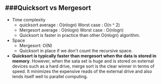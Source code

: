 ###Quicksort vs Mergesort
---

- Time complexity
  * quicksort average : O(nlogn) Worst case : O(n ^ 2)
  * Mergesort average : O(nlogn) Worst case : O(nlogn)
  * Quicksort is faster in practice than other O(nlogn) algorithm.
- Space
  * Mergesort: O(N)
  * Quicksort in place if we don't count the recursive space.
- **Quicksort is typically faster than mergesort when the data is stored in memory**. However, when the sata set is huge and is stored on external devices such as a hard drive, merge sort is the clear winner in terms of speed. It minimizes the expensive reads of the external drive and also lends itself well to parallel computing.